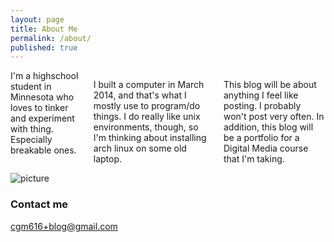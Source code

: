 ```yaml
---
layout: page
title: About Me
permalink: /about/
published: true
---
```



<div class="container">
  <div class="eight columns">
I'm a highschool student in Minnesota who loves to tinker and experiment with thing. Especially breakable ones.
 
I built a computer in March 2014, and that's what I mostly use to program/do things. I do really like unix environments, though, so I'm thinking about installing arch linux on some old laptop.
 
This blog will be about anything I feel like posting. I probably won't post very often. In addition, this blog will be a portfolio for a Digital Media course that I'm taking.
  </div>
  <div class="four columns">
  <img src="{{ site.baseurl }}/images/lightningport.png" style="max-width: 200px; height: auto;" alt="picture"></img>
  </div>
</div>

### Contact me

[cgm616+blog@gmail.com](mailto:cgm616+blog@gmail.com)
